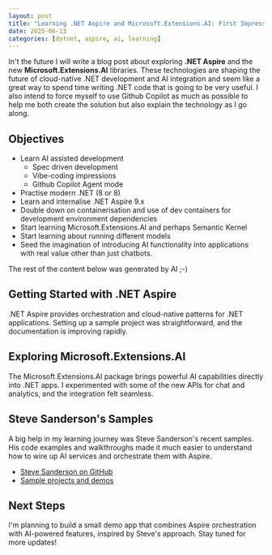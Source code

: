 ```yaml
---
layout: post
title: "Learning .NET Aspire and Microsoft.Extensions.AI: First Impressions"
date: 2025-06-13
categories: [dotnet, aspire, ai, learning]
---
```


In't the future I will write a blog post about exploring **.NET Aspire** and the new **Microsoft.Extensions.AI** libraries. These technologies are shaping the future of cloud-native .NET development and AI integration and seem like a great way to spend time writing .NET code that is going to be very useful.
I also intend to force myself to use Github Copilot as much as possible to help me both create the solution but also explain the technology as I go along.

## Objectives

- Learn AI assisted development
    - Spec driven development
    - Vibe-coding impressions
    - Github Copilot Agent mode
- Practise modern .NET (8 or 8)
- Learn and internalise .NET Aspire 9.x
- Double down on containerisation and use of dev containers for development environment dependencies
- Start learning Microsoft.Extensions.AI and perhaps Semantic Kernel
- Start learning about running different models
- Seed the imagination of introducing AI functionality into applications with real value other than just chatbots.

The rest of the content below was generated by AI ;-)

## Getting Started with .NET Aspire

.NET Aspire provides orchestration and cloud-native patterns for .NET applications. Setting up a sample project was straightforward, and the documentation is improving rapidly.

## Exploring Microsoft.Extensions.AI

The Microsoft.Extensions.AI package brings powerful AI capabilities directly into .NET apps. I experimented with some of the new APIs for chat and analytics, and the integration felt seamless.

## Steve Sanderson's Samples

A big help in my learning journey was Steve Sanderson's recent samples. His code examples and walkthroughs made it much easier to understand how to wire up AI services and orchestrate them with Aspire.

- [Steve Sanderson on GitHub](https://github.com/SteveSandersonMS)
- [Sample projects and demos](https://github.com/SteveSandersonMS/aspire-samples)

## Next Steps

I'm planning to build a small demo app that combines Aspire orchestration with AI-powered features, inspired by Steve's approach. Stay tuned for more updates!

